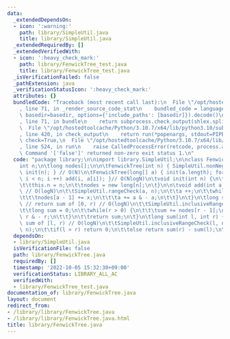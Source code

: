```yaml
---
data:
  _extendedDependsOn:
  - icon: ':warning:'
    path: library/SimpleUtil.java
    title: library/SimpleUtil.java
  _extendedRequiredBy: []
  _extendedVerifiedWith:
  - icon: ':heavy_check_mark:'
    path: library/FenwickTree_test.java
    title: library/FenwickTree_test.java
  _isVerificationFailed: false
  _pathExtension: java
  _verificationStatusIcon: ':heavy_check_mark:'
  attributes: {}
  bundledCode: "Traceback (most recent call last):\n  File \"/opt/hostedtoolcache/Python/3.10.7/x64/lib/python3.10/site-packages/onlinejudge_verify/documentation/build.py\"\
    , line 71, in _render_source_code_stat\n    bundled_code = language.bundle(stat.path,\
    \ basedir=basedir, options={'include_paths': [basedir]}).decode()\n  File \"/opt/hostedtoolcache/Python/3.10.7/x64/lib/python3.10/site-packages/onlinejudge_verify/languages/user_defined.py\"\
    , line 71, in bundle\n    return subprocess.check_output(shlex.split(command))\n\
    \  File \"/opt/hostedtoolcache/Python/3.10.7/x64/lib/python3.10/subprocess.py\"\
    , line 420, in check_output\n    return run(*popenargs, stdout=PIPE, timeout=timeout,\
    \ check=True,\n  File \"/opt/hostedtoolcache/Python/3.10.7/x64/lib/python3.10/subprocess.py\"\
    , line 524, in run\n    raise CalledProcessError(retcode, process.args,\nsubprocess.CalledProcessError:\
    \ Command '['false']' returned non-zero exit status 1.\n"
  code: "package library;\n\nimport library.SimpleUtil;\n\nclass FenwickTree {\n\t\
    int n;\n\tlong nodes[];\n\n\tFenwickTree(int n) { SimpleUtil.nonNegativeCheck(n);\
    \ init(n); } // O(N)\n\tFenwickTree(long[] a) { init(a.length); for(int i = 0;\
    \ i < n; i ++) add(i, a[i]); }// O(NlogN)\n\tvoid init(int n) {\n\t\tSimpleUtil.nonNegativeCheck(n);\n\
    \t\tthis.n = n;\n\t\tnodes = new long[n];\n\t}\n\n\tvoid add(int a, long x) {\
    \ // O(logN)\n\t\tSimpleUtil.rangeCheck(a, n);\n\t\ta ++;\n\t\twhile(a <= n) {\n\
    \t\t\tnodes[a - 1] += x;\n\t\t\ta += a & - a;\n\t\t}\n\t}\n\tlong sum(int r) {\
    \ // return sum of [0, r) // O(logN)\n\t\tSimpleUtil.inclusiveRangeCheck(r, n);\n\
    \t\tlong sum = 0;\n\t\twhile(r > 0) {\n\t\t\tsum += nodes[r - 1];\n\t\t\tr -=\
    \ r & - r;\n\t\t}\n\t\treturn sum;\n\t}\n\tlong sum(int l, int r) { // return\
    \ sum of [l, r) // O(logN)\n\t\tSimpleUtil.inclusiveRangeCheck(l, n);\n\t\tSimpleUtil.inclusiveRangeCheck(r,\
    \ n);\n\t\tif(l > r) return 0;\n\t\telse return sum(r) - sum(l);\n\t}\n}"
  dependsOn:
  - library/SimpleUtil.java
  isVerificationFile: false
  path: library/FenwickTree.java
  requiredBy: []
  timestamp: '2022-10-05 15:32:30+09:00'
  verificationStatus: LIBRARY_ALL_AC
  verifiedWith:
  - library/FenwickTree_test.java
documentation_of: library/FenwickTree.java
layout: document
redirect_from:
- /library/library/FenwickTree.java
- /library/library/FenwickTree.java.html
title: library/FenwickTree.java
---
```

